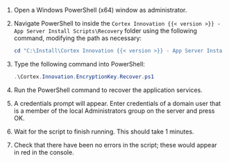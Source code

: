 1. Open a Windows PowerShell (x64) window as administrator.
1. Navigate PowerShell to inside the `Cortex Innovation {{< version >}} - App Server Install Scripts\Recovery` folder using the following command, modifying the path as necessary:

    ```powershell
    cd "C:\Install\Cortex Innovation {{< version >}} - App Server Install Scripts\Recovery"
    ```

1. Type the following command into PowerShell:

    ```powershell
    .\Cortex.Innovation.EncryptionKey.Recover.ps1
    ```

1. Run the PowerShell command to recover the application services.
1. A credentials prompt will appear. Enter credentials of a domain user that is a member of the local Administrators group on the server and press OK.
1. Wait for the script to finish running. This should take 1 minutes.
1. Check that there have been no errors in the script; these would appear in red in the console.
